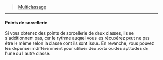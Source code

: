 ﻿---
!GenericItem
Name: Points de sorcellerie
Id: multiclassing_hd.md#points-de-sorcellerie
ParentLink: multiclassing_hd.md#multiclassage
ParentName: Multiclassage
NameLevel: 4
Attributes: {}
AttributesDictionary: >+
  {}

---
> [Multiclassage](hd_multiclassing.md)

---

#### Points de sorcellerie

Si vous obtenez des points de sorcellerie de deux classes, ils ne s'additionnent pas, car le rythme auquel vous les récupérez peut ne pas être le même selon la classe dont ils sont issus. En revanche, vous pouvez les dépenser indifféremment pour utiliser des sorts ou des aptitudes de l'une ou l'autre classe.

